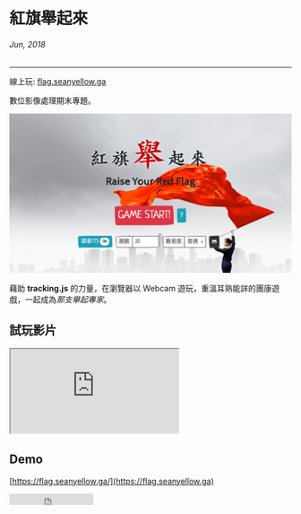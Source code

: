 # 紅旗舉起來
###### Jun, 2018
---
線上玩: [flag.seanyellow.ga](https://flag.seanyellow.ga)

數位影像處理期末專題。

![](/static/img/flag/cover.png)

藉助 **tracking.js** 的力量，在瀏覽器以 Webcam 遊玩，重溫耳熟能詳的團康遊戲，一起成為*那支舉起專家*。

## 試玩影片
<div class="embed-responsive embed-responsive-16by9">
  <iframe class="embed-responsive-item" src="https://www.youtube.com/embed/du_2fcqPENo" allowfullscreen></iframe>
</div>

## Demo

[https://flag.seanyellow.ga/](https://flag.seanyellow.ga)

<iframe src="https://ghbtns.com/github-btn.html?user=ngseke&repo=Raise-Your-Red-Flag&type=star&count=false" frameborder="0" scrolling="0" width="150" height="20" title="Star twbs/bootstrap on GitHub"></iframe>